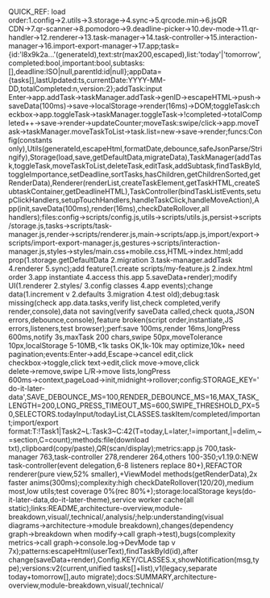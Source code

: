 QUICK_REF: load order:1.config→2.utils→3.storage→4.sync→5.qrcode.min→6.jsQR CDN→7.qr-scanner→8.pomodoro→9.deadline-picker→10.dev-mode→11.qr-handler→12.renderer→13.task-manager→14.task-controller→15.interaction-manager→16.import-export-manager→17.app;task={id:'l8x9k2a...'(generateId),text:str(max200,escaped),list:'today'|'tomorrow',completed:bool,important:bool,subtasks:[],deadline:ISO|null,parentId:id|null};appData={tasks[],lastUpdated:ts,currentDate:YYYY-MM-DD,totalCompleted:n,version:2};addTask:input Enter→app.addTask→taskManager.addTask→genID→escapeHTML→push→saveData(100ms)→save→localStorage→render(16ms)→DOM;toggleTask:checkbox→app.toggleTask→taskManager.toggleTask→!completed→totalCompleted++→save→render→updateCounter;moveTask:swipe/click→app.moveTask→taskManager.moveTaskToList→task.list=new→save→render;funcs:Config(constants only),Utils(generateId,escapeHtml,formatDate,debounce,safeJsonParse/Stringify),Storage(load,save,getDefaultData,migrateData),TaskManager(addTask,toggleTask,moveTaskToList,deleteTask,editTask,addSubtask,findTaskById,toggleImportance,setDeadline,sortTasks,hasChildren,getChildrenSorted,getRenderData),Renderer(renderList,createTaskElement,getTaskHTML,createSubtaskContainer,getDeadlineHTML),TaskController(bindTaskListEvents,setupClickHandlers,setupTouchHandlers,handleTaskClick,handleMoveAction),App(init,saveData(100ms),render(16ms),checkDateRollover,all handlers);files:config→scripts/config.js,utils→scripts/utils.js,persist→scripts/storage.js,tasks→scripts/task-manager.js,render→scripts/renderer.js,main→scripts/app.js,import/export→scripts/import-export-manager.js,gestures→scripts/interaction-manager.js,styles→styles/main.css+mobile.css,HTML→index.html;add prop(1.storage.getDefaultData 2.migration 3.task-manager.addTask 4.renderer 5.sync);add feature(1.create scripts/my-feature.js 2.index.html order 3.app instantiate 4.access this.app 5.saveData+render);modify UI(1.renderer 2.styles/ 3.config classes 4.app events);change data(1.increment v 2.defaults 3.migration 4.test old);debug:task missing(check app.data.tasks,verify list,check completed,verify render,console),data not saving(verify saveData called,check quota,JSON errors,debounce,console),feature broken(script order,instantiate,JS errors,listeners,test browser);perf:save 100ms,render 16ms,longPress 600ms,notify 3s,maxTask 200 chars,swipe 50px,moveTolerance 10px,localStorage 5-10MB,<1k tasks OK,1k-10k may optimize,10k+ need pagination;events:Enter→add,Escape→cancel edit,click checkbox→toggle,click text→edit,click move→move,click delete→remove,swipe L/R→move lists,longPress 600ms→context,pageLoad→init,midnight→rollover;config:STORAGE_KEY='do-it-later-data',SAVE_DEBOUNCE_MS=100,RENDER_DEBOUNCE_MS=16,MAX_TASK_LENGTH=200,LONG_PRESS_TIMEOUT_MS=600,SWIPE_THRESHOLD_PX=50,SELECTORS.todayInput/todayList,CLASSES.taskItem/completed/important;import/export format:T:!Task1|Task2~L:Task3~C:42(T=today,L=later,!=important,|=delim,~=section,C=count);methods:file(download txt),clipboard(copy/paste),QR(scan/display);metrics:app.js 700,task-manager 763,task-controller 278,renderer 264,others 100-350;v1.19.0:NEW task-controller(event delegation,6-8 listeners replace 80+),REFACTOR renderer(pure view,52% smaller),+ViewModel methods(getRenderData),2x faster anims(300ms);complexity:high checkDateRollover(120/20),medium most,low utils;test coverage 0%(rec 80%+);storage:localStorage keys(do-it-later-data,do-it-later-theme),service worker cache(all static);links:README,architecture-overview,module-breakdown,visual/,technical/,analysis/;help:understanding(visual diagrams→architecture→module breakdown),changes(dependency graph→breakdown when modify→call graph→test),bugs(complexity metrics→call graph→console.log→DevMode tap v 7x);patterns:escapeHtml(userText),findTaskById(id),after change(saveData+render),Config.KEY/CLASSES.x,showNotification(msg,type);versions:v2(current,unified tasks[]+list),v1(legacy,separate today+tomorrow[],auto migrate);docs:SUMMARY,architecture-overview,module-breakdown,visual/,technical/
